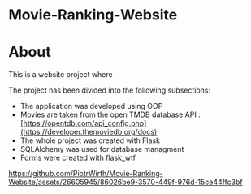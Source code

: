 # Movie-Ranking-Website
# About

This is a website project where

The project has been divided into the following subsections:

- The application was developed using OOP
- Movies  are taken from the open TMDB database API : [https://opentdb.com/api_config.php](https://developer.themoviedb.org/docs)
- The whole project was created with Flask
- SQLAlchemy was used for database managment
- Forms were created with flask_wtf

https://github.com/PiotrWirth/Movie-Ranking-Website/assets/26605945/86026be9-3570-449f-976d-15ce44ffc3bf

